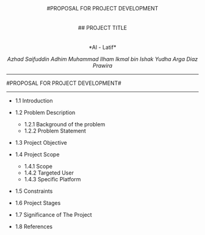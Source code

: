 
<center> 
#PROPOSAL FOR PROJECT DEVELOPMENT
<br>
<br>
<br>
## PROJECT TITLE
<br>
<br>
<br>
*Al - Latif*


*Azhad Saifuddin*
*Adhim Muhammad Ilham*
*Ikmal bin Ishak*
*Yudha Arga Diaz Prawira*
</center>
<hr>
#PROPOSAL FOR PROJECT DEVELOPMENT#
<hr>

- 1.1 Introduction

- 1.2 Problem Description
    - 1.2.1 Background of the problem
    - 1.2.2 Problem Statement

- 1.3 Project Objective

- 1.4 Project Scope
    - 1.4.1 Scope
    - 1.4.2 Targeted User
    - 1.4.3 Specific Platform
    
- 1.5 Constraints    

- 1.6 Project Stages    

- 1.7 Significance of The Project

- 1.8 References
